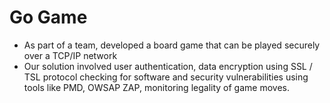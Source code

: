 # Go Game 
- As part of a team, developed a board game that can be played securely over a TCP/IP network <br>
- Our solution involved user authentication, data encryption using SSL / TSL protocol checking for software
and security vulnerabilities using tools like PMD, OWSAP ZAP, monitoring legality of game moves.
